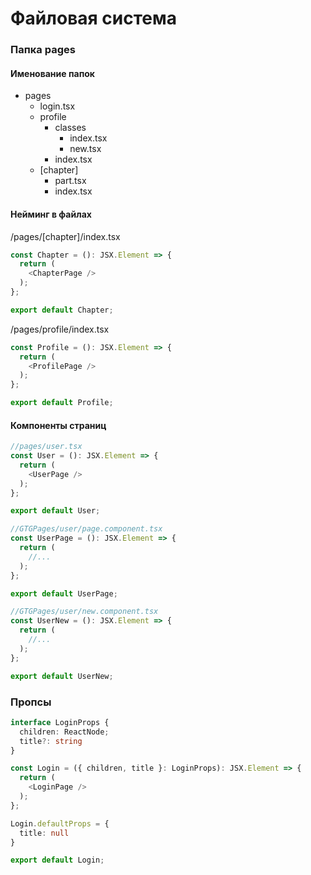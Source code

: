 # Файловая система

### Папка pages

#### Именование папок

- pages
    - login.tsx
    - profile
        - classes
            - index.tsx
            - new.tsx
        - index.tsx
    - [chapter]
        - part.tsx
        - index.tsx

#### Нейминг в файлах

/pages/[chapter]/index.tsx
```ts
const Chapter = (): JSX.Element => {
  return (
    <ChapterPage />
  );
};

export default Chapter;
```

/pages/profile/index.tsx
```ts
const Profile = (): JSX.Element => {
  return (
    <ProfilePage />
  );
};

export default Profile;
```

#### Компоненты страниц

```ts
//pages/user.tsx
const User = (): JSX.Element => {
  return (
    <UserPage />
  );
};

export default User;
```

```ts
//GTGPages/user/page.component.tsx
const UserPage = (): JSX.Element => {
  return (
    //...
  );
};

export default UserPage;

```

```ts
//GTGPages/user/new.component.tsx
const UserNew = (): JSX.Element => {
  return (
    //...
  );
};

export default UserNew;
```

### Пропсы

```ts
interface LoginProps {
  children: ReactNode;
  title?: string
}

const Login = ({ children, title }: LoginProps): JSX.Element => {
  return (
    <LoginPage />
  );
};

Login.defaultProps = {
  title: null
}

export default Login;
```
